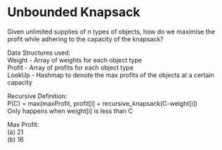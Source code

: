 # Unbounded Knapsack</br>
Given unlimited supplies of n types of objects, how do we maximise the profit while adhering to the capacity of the knapsack?</br>

Data Structures used:</br>
Weight - Array of weights for each object type</br>
Profit - Array of profits for each object type</br>
LookUp - Hashmap to denote the max profits of the objects at a certain capacity</br>

Recursive Definition:</br>
P(C) = max(maxProfit, profit[i] + recursive_knapsack(C-weight[i])</br>
Only happens when weight[i] is less than C</br>

Max Profit:</br>
(a) 21</br>
(b) 16</br>
